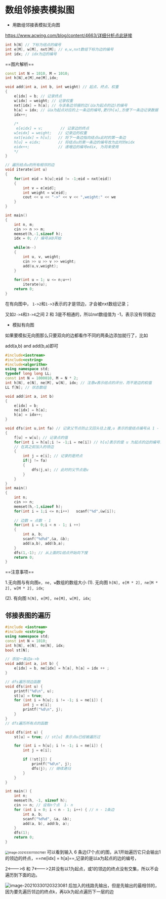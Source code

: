 # 数组邻接表模拟图

- 用数组邻接表模拟无向图

https://www.acwing.com/blog/content/4663/详细分析点此链接

```c++
int h[N] // 下标为结点的编号
int e[M], w[M], nxt[M]; // e,w,nxt数组下标为边的编号
int idx; // idx为边的编号
```



==图片解析==

```c++
const int N = 1010, M = 1010;
int h[N],e[M],ne[M],idx;

void add(int a, int b, int weight) // 起点、终点、权重
{
    e[idx] = b; // 记录终点
    w[idx] = weight; // 记录权重
    nxt[idx] = h[a]; // 与该条边邻接的边(以a为起点的边)的编号
    h[a] = idx; // 以a为起点对应的上一条边的编号,更行h[a],方便下一条边记录数据
    idx++;
    
    /*
     e[eidx] = v;        // 记录边的终点
    w[eidx] = weight;   // 记录边的权重
    nxt[eidx] = h[u];   // 将下一条边指向结点u此时的第一条边
    h[u] = eidx;        // 将结点u的第一条边的编号改为此时的eidx
    eidx++;             // 递增边的编号edix, 为将来使用
    */
}

// 遍历结点u的所有相邻的边
void iterate(int u)
{
    for(int eid = h[u];eid != -1;eid = nxt[eid])
    {
        int v = e[eid];
        int weight = w[eid];
        cout << u << "->" << v << ",weight:" << we
    }
}

int main()
{
    int n, m;
    cin >> n >> m;
    memset(h,-1,sizeof h);
    idx = 0; // 编号从0开始
    
    while(m--)
    {
        int u, v, weight;
        cin >> u >> v >> weight;
        add(u,v,weight);
    }
    
    for(int u = 1; u <= n;u++)
        iterate(u);
    return 0;
}
```

在有向图中， `1->2`和`1->3`表示的才是领边，才会被nxt数组记录；

又如`2->4`和`3->4`之间 2 和 3是不相通的，所以nxt数组值为 -1，表示没有邻接边



- 模拟有向图

如果要模拟无向图那么只要双向的边都看作不同的两条边添加就行了，比如

add(a,b)   and 	add(b,a)即可

```c++
#include<iostream>
#include<cstring>
#include<algorithm>
using namespace std;
typedef long long LL;
const int N = 1000010, M = N * 2;
int h[N], e[N], ne[M], w[N], idx; // 注意w表示结点的评分，而不是边的权值
LL f[N]; // 状态数组

void add(int a, int b)
{
    e[idx] = b;
    ne[idx] = h[a];
    h[a] = idx++;
}

void dfs(int u,int fa) // 记录父节点防止又回头往上搜,u 表示的是结点编号从 1 - n
{
    f[u] = w[u]; // 记录点的值
    for(int i = h[u];i != -1;i = ne[i]) // h[u]表示的是 u 为起点的边的编号，再用ne[i]找到上一个以 u 为起点的编号，直到找到所有
    // 在其之前加入的领边
    {
        int j = e[i]; // 记录的是终点
        if(j != fa)
        {
            dfs(j,u); // 此时的父节点是u
        }
    }
}
int main()
{
    int n; 
    cin >> n;
    memset(h,-1,sizeof h);
    for(int i = 1;i <= n;i++)   scanf("%d",&w[i]);
    
    // 边数 = 点数 - 1
    for(int i = 0;i < n - 1; i ++)
    {
        int a, b;
        scanf("%d%d",&a, &b);
        add(a,b), add(b,a);
    }
    dfs(1,-1); // 从上面的1结点开始向下搜
    return 0;
}
```



==注意事项==

  1.无向图与有向图`e, ne, w`数组的数组大小
(1). 无向图
`h[N], e[M * 2], ne[M * 2], w[M * 2], idx`;

(2). 有向图
`h[N], e[M], ne[M], w[M], idx`;



## 邻接表图的遍历

```c++
#include <iostream>
#include <cstring>
using namespace std;
const int N = 1010;
int h[N], e[N], ne[N], idx;
bool st[N];

// 添加一条边a->b
void add(int a, int b) {
	e[idx] = b, ne[idx] = h[a], h[a] = idx ++ ;
}

// dfs遍历领边函数
void dfs(int u) {
	printf("%d\n", u);
	st[u] = true;
	for (int i = h[u]; i != -1; i = ne[i]) {
		int j = e[i];
		printf("%d\n", j);
	}
}
// dfs遍历所有点的函数

void dfs(int u) {
	st[u] = true; // st[u] 表示点u已经被遍历过

	for (int i = h[u]; i != -1; i = ne[i]) {
		int j = e[i];

		if (!st[j]) {
			printf("%d\n", j);
			dfs(j); // 继续递归
		}
	}
}

int main() {
	int n;
	memset(h, -1, sizeof h);
	cin >> n; // 设有n个点  1- n
	for (int i = 0; i < n - 1; i++) { // n - 1条边
		int a, b;
		scanf("%d%d", &a, &b);
		add(a, b), add(b, a);
	}
	dfs(1);
	return 0;
}
```

<img src="https://cdn.jsdelivr.net/gh/moon-Light404/my_picgo@master/img/20210330115508.png" alt="image-20210330115507981" style="zoom: 67%;" /> 
可以看到输入 6 条边(7个点)的图，从1开始遍历它只会输出1的领边的终点，==ne[idx] = h[a]==,记录的是以a为起点的边的编号，

2<--->6 和 7<--->2并没有以1为起点，或1的领边的终点没有交集，所以不会遍历到下面的边。

![image-20210330120323081](https://cdn.jsdelivr.net/gh/moon-Light404/my_picgo@master/img/20210330120323.png)
后加入的线路先输出，但是先输出的最相邻的，因为要先遍历邻边的终点k，再以k为起点遍历下一层的边

